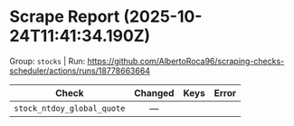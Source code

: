 # Scrape Report (2025-10-24T11:41:34.190Z)

Group: `stocks`  |  Run: https://github.com/AlbertoRoca96/scraping-checks-scheduler/actions/runs/18778663664

| Check | Changed | Keys | Error |
|---|:---:|:--|:--|
| `stock_ntdoy_global_quote` | — |  |  |
